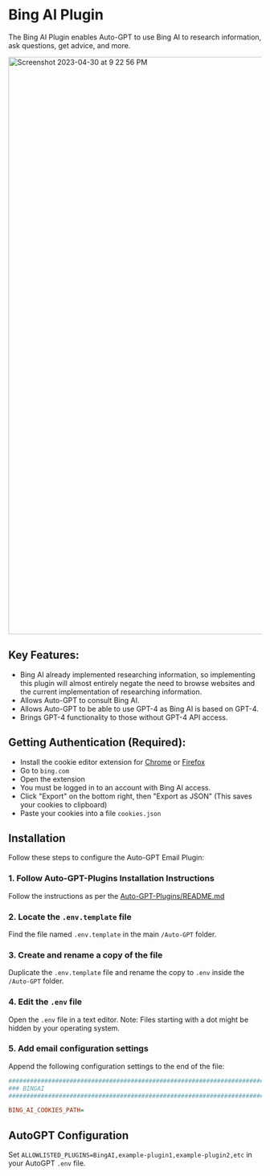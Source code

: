 # Bing AI Plugin

The Bing AI Plugin enables Auto-GPT to use Bing AI to research information, ask questions, get advice, and more.

<img width="1150" alt="Screenshot 2023-04-30 at 9 22 56 PM" src="https://user-images.githubusercontent.com/107640947/235422351-a1bedadf-4230-4f58-a148-94d30805ddd1.png">

## Key Features:
- Bing AI already implemented researching information, so implementing this plugin will almost entirely negate the need to browse websites and the current implementation of researching information.
- Allows Auto-GPT to consult Bing AI.
- Allows Auto-GPT to be able to use GPT-4 as Bing AI is based on GPT-4.
- Brings GPT-4 functionality to those without GPT-4 API access.

## Getting Authentication (Required):
- Install the cookie editor extension for [Chrome](https://chrome.google.com/webstore/detail/cookie-editor/hlkenndednhfkekhgcdicdfddnkalmdm) or [Firefox](https://addons.mozilla.org/en-US/firefox/addon/cookie-editor/)
- Go to `bing.com`
- Open the extension
- You must be logged in to an account with Bing AI access.
- Click "Export" on the bottom right, then "Export as JSON" (This saves your cookies to clipboard)
- Paste your cookies into a file `cookies.json`

## Installation

Follow these steps to configure the Auto-GPT Email Plugin:

### 1. Follow Auto-GPT-Plugins Installation Instructions
Follow the instructions as per the [Auto-GPT-Plugins/README.md](https://github.com/Significant-Gravitas/Auto-GPT-Plugins/blob/master/README.md)

### 2. Locate the `.env.template` file
Find the file named `.env.template` in the main `/Auto-GPT` folder.

### 3. Create and rename a copy of the file
Duplicate the `.env.template` file and rename the copy to `.env` inside the `/Auto-GPT` folder.

### 4. Edit the `.env` file
Open the `.env` file in a text editor. Note: Files starting with a dot might be hidden by your operating system.

### 5. Add email configuration settings
Append the following configuration settings to the end of the file:

```ini
################################################################################
### BINGAI
################################################################################

BING_AI_COOKIES_PATH=
```

## AutoGPT Configuration
Set `ALLOWLISTED_PLUGINS=BingAI,example-plugin1,example-plugin2,etc` in your AutoGPT `.env` file.
